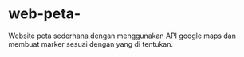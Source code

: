 # web-peta-
Website peta sederhana dengan menggunakan API google maps dan membuat marker sesuai dengan yang di tentukan.
